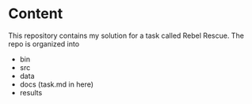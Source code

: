 # Content

This repository contains my solution for a task called Rebel Rescue. The repo is organized into
- bin
- src
- data
- docs (task.md in here)
- results

